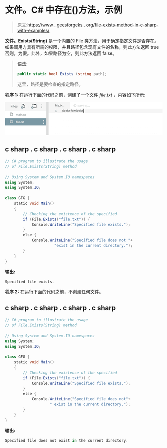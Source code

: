 # 文件。C# 中存在()方法，示例

> 原文:[https://www . geesforgeks . org/file-exists-method-in-c-sharp-with-examples/](https://www.geeksforgeeks.org/file-exists-method-in-c-sharp-with-examples/)

**文件。Exists(String)** 是一个内置的 File 类方法，用于确定指定文件是否存在。如果调用方具有所需的权限，并且路径包含现有文件的名称，则此方法返回 true 否则，为假。此外，如果路径为空，则此方法返回 false。

> **语法:**
> 
> ```cs
> public static bool Exists (string path);
> ```
> 
> 这里，路径是要检查的指定路径。

**程序 1:** 在运行下面的代码之前，创建了一个文件 *file.txt* ，内容如下所示:

![file.txt](img/e30364ee2029737d20ae9f2d8b5c234a.png)

## c sharp . c sharp . c sharp . c sharp

```cs
// C# program to illustrate the usage
// of File.Exists(String) method

// Using System and System.IO namespaces
using System;
using System.IO;

class GFG {
    static void Main()
    {
        // Checking the existence of the specified
        if (File.Exists("file.txt")) {
            Console.WriteLine("Specified file exists.");
        }
        else {
            Console.WriteLine("Specified file does not "+
                      "exist in the current directory.");
        }
    }
}
```

**输出:**

```cs
Specified file exists.
```

**程序 2:** 在运行下面的代码之前，不创建任何文件。

## c sharp . c sharp . c sharp . c sharp

```cs
// C# program to illustrate the usage
// of File.Exists(String) method

// Using System and System.IO namespaces
using System;
using System.IO;

class GFG {
    static void Main()
    {
        // Checking the existence of the specified
        if (File.Exists("file.txt")) {
            Console.WriteLine("Specified file exists.");
        }
        else {
            Console.WriteLine("Specified file does not"+
                    " exist in the current directory.");
        }
    }
}
```

**输出:**

```cs
Specified file does not exist in the current directory.
```